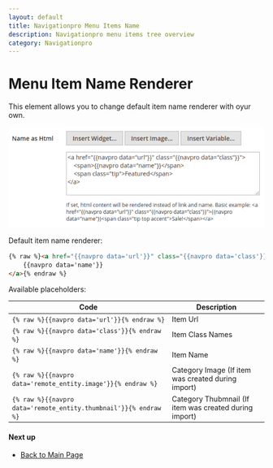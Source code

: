 ```yaml
---
layout: default
title: Navigationpro Menu Items Name
description: Navigationpro menu items tree overview
category: Navigationpro
---
```


# Menu Item Name Renderer

This element allows you to change default item name renderer with oyur own.

![New Item Panel](/images/m2/navigationpro/ui/menu-item-name.png)

Default item name renderer:

```html
{% raw %}<a href="{{navpro data='url'}}" class="{{navpro data='class'}}">
    {{navpro data='name'}}
</a>{% endraw %}
```

Available placeholders:

Code                                            | Description
------------------------------------------------|------------
`{% raw %}{{navpro data='url'}}{% endraw %}`    | Item Url
`{% raw %}{{navpro data='class'}}{% endraw %}`  | Item Class Names
`{% raw %}{{navpro data='name'}}{% endraw %}`   | Item Name
`{% raw %}{{navpro data='remote_entity.image'}}{% endraw %}` | Category Image (If item was created during import)
`{% raw %}{{navpro data='remote_entity.thumbnail'}}{% endraw %}` | Category Thubmnail (If item was created during import)

#### Next up

 -  [Back to Main Page](/m2/extensions/navigationpro/)
